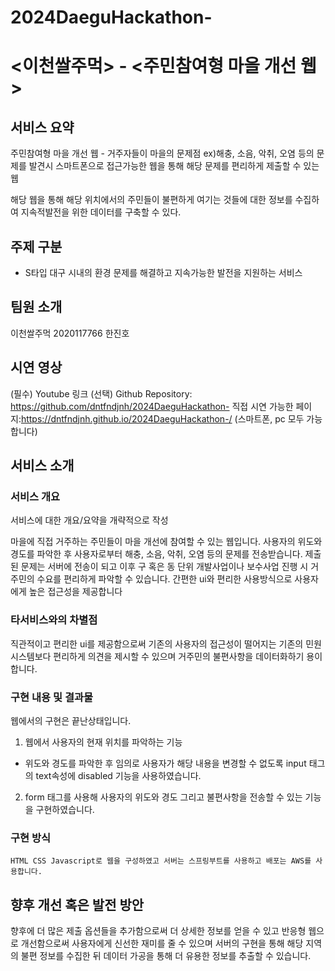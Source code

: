 # 2024DaeguHackathon-

# <이천쌀주먹> - <주민참여형 마을 개선 웹>
## 서비스 요약

주민참여형 마을 개선 웹 - 거주자들이 마을의 문제점 ex)해충, 소음, 악취, 오염 등의 문제를 발견시
스마트폰으로 접근가능한 웹을 통해 해당 문제를 편리하게 제출할 수 있는 웹

해당 웹을 통해 해당 위치에서의 주민들이 불편하게 여기는 것들에 대한 정보를 수집하여 지속적발전을 위한 데이터를 구축할 수 있다.


## 주제 구분
-	S타입 대구 시내의 환경 문제를 해결하고 지속가능한 발전을 지원하는 서비스 


## 팀원 소개
이천쌀주먹 2020117766 한진호 

## 시연 영상
(필수) Youtube 링크
(선택) Github Repository: https://github.com/dntfndjnh/2024DaeguHackathon- 
직접 시연 가능한 페이지:https://dntfndjnh.github.io/2024DaeguHackathon-/ (스마트폰, pc 모두 가능합니다)


## 서비스 소개
### 서비스 개요
서비스에 대한 개요/요약을 개략적으로 작성
 
마을에 직접 거주하는 주민들이 마을 개선에 참여할 수 있는 웹입니다.
사용자의 위도와 경도를 파악한 후 사용자로부터 해충, 소음, 악취, 오염 등의 문제를 전송받습니다.
제출된 문제는 서버에 전송이 되고 이후 구 혹은 동 단위 개발사업이나 보수사업 진행 시 거주민의 수요를 편리하게 파악할 수 있습니다. 
간편한 ui와 편리한 사용방식으로 사용자에게 높은 접근성을 제공합니다



### 타서비스와의 차별점
직관적이고 편리한 ui를 제공함으로써 기존의 사용자의 접근성이 떨어지는 기존의 민원시스템보다 편리하게 의견을 제시할 수 있으며
거주민의 불편사항을 데이터화하기 용이합니다.


### 구현 내용 및 결과물
 웹에서의 구현은 끝난상태입니다.

1. 웹에서 사용자의 현재 위치를 파악하는 기능
  - 위도와 경도를 파악한 후 임의로 사용자가 해당 내용을 변경할 수 없도록 input 태그의 text속성에 disabled 기능을 사용하였습니다.
2. form 태그를 사용해 사용자의 위도와 경도 그리고 불편사항을 전송할 수 있는 기능을 구현하였습니다.

### 구현 방식
    HTML CSS Javascript로 웹을 구성하였고 서버는 스프링부트를 사용하고 배포는 AWS를 사용합니다.  


## 향후 개선 혹은 발전 방안
향후에 더 많은 제출 옵션들을 추가함으로써 더 상세한 정보를 얻을 수 있고
반응형 웹으로 개선함으로써 사용자에게 신선한 재미를 줄 수 있으며
 서버의 구현을 통해 해당 지역의 불편 정보를 수집한 뒤 데이터 가공을 통해 더 유용한 정보를 추출할 수 있습니다. 
